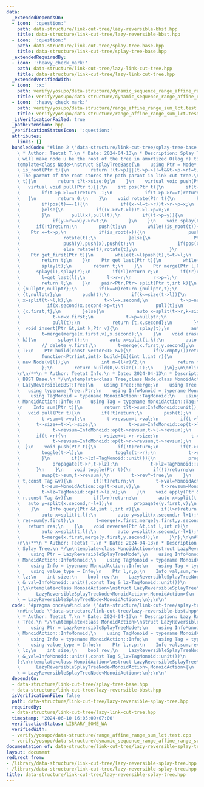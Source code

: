 ```yaml
---
data:
  _extendedDependsOn:
  - icon: ':question:'
    path: data-structure/link-cut-tree/lazy-reversible-bbst.hpp
    title: data-structure/link-cut-tree/lazy-reversible-bbst.hpp
  - icon: ':question:'
    path: data-structure/link-cut-tree/splay-tree-base.hpp
    title: data-structure/link-cut-tree/splay-tree-base.hpp
  _extendedRequiredBy:
  - icon: ':heavy_check_mark:'
    path: data-structure/link-cut-tree/lazy-link-cut-tree.hpp
    title: data-structure/link-cut-tree/lazy-link-cut-tree.hpp
  _extendedVerifiedWith:
  - icon: ':x:'
    path: verify/yosupo/data-structure/dynamic_sequence_range_affine_range_sum.test.cpp
    title: verify/yosupo/data-structure/dynamic_sequence_range_affine_range_sum.test.cpp
  - icon: ':heavy_check_mark:'
    path: verify/yosupo/data-structure/range_affine_range_sum_lct.test.cpp
    title: verify/yosupo/data-structure/range_affine_range_sum_lct.test.cpp
  _isVerificationFailed: true
  _pathExtension: hpp
  _verificationStatusIcon: ':question:'
  attributes:
    links: []
  bundledCode: "#line 2 \"data-structure/link-cut-tree/splay-tree-base.hpp\"\n\n/**\n\
    \ * Author: Teetat T.\n * Date: 2024-04-13\n * Description: Splay Tree. splay(u)\
    \ will make node u be the root of the tree in amortized O(log n) time.\n */\n\n\
    template<class Node>\nstruct SplayTreeBase{\n    using Ptr = Node*;\n    bool\
    \ is_root(Ptr t){\n        return !(t->p)||(t->p->l!=t&&t->p->r!=t);\n    } //\
    \ The parent of the root stores the path parant in link cut tree.\n    int size(Ptr\
    \ t){\n        return t?t->size:0;\n    }\n    virtual void push(Ptr t){};\n \
    \   virtual void pull(Ptr t){};\n    int pos(Ptr t){\n        if(t->p){\n    \
    \        if(t->p->l==t)return -1;\n            if(t->p->r==t)return 1;\n     \
    \   }\n        return 0;\n    }\n    void rotate(Ptr t){\n        Ptr x=t->p,y=x->p;\n\
    \        if(pos(t)==-1){\n            if((x->l=t->r))t->r->p=x;\n            t->r=x,x->p=t;\n\
    \        }else{\n            if((x->r=t->l))t->l->p=x;\n            t->l=x,x->p=t;\n\
    \        }\n        pull(x),pull(t);\n        if((t->p=y)){\n            if(y->l==x)y->l=t;\n\
    \            if(y->r==x)y->r=t;\n        }\n    }\n    void splay(Ptr t){\n  \
    \      if(!t)return;\n        push(t);\n        while(!is_root(t)){\n        \
    \    Ptr x=t->p;\n            if(is_root(x)){\n                push(x),push(t);\n\
    \                rotate(t);\n            }else{\n                Ptr y=x->p;\n\
    \                push(y),push(x),push(t);\n                if(pos(x)==pos(t))rotate(x),rotate(t);\n\
    \                else rotate(t),rotate(t);\n            }\n        }\n    }\n\
    \    Ptr get_first(Ptr t){\n        while(t->l)push(t),t=t->l;\n        splay(t);\n\
    \        return t;\n    }\n    Ptr get_last(Ptr t){\n        while(t->r)push(t),t=t->r;\n\
    \        splay(t);\n        return t;\n    }\n    Ptr merge(Ptr l,Ptr r){\n  \
    \      splay(l),splay(r);\n        if(!l)return r;\n        if(!r)return l;\n\
    \        l=get_last(l);\n        l->r=r;\n        r->p=l;\n        pull(l);\n\
    \        return l;\n    }\n    pair<Ptr,Ptr> split(Ptr t,int k){\n        if(!t)return\
    \ {nullptr,nullptr};\n        if(k==0)return {nullptr,t};\n        if(k==size(t))return\
    \ {t,nullptr};\n        push(t);\n        if(k<=size(t->l)){\n            auto\
    \ x=split(t->l,k);\n            t->l=x.second;\n            t->p=nullptr;\n  \
    \          if(x.second)x.second->p=t;\n            pull(t);\n            return\
    \ {x.first,t};\n        }else{\n            auto x=split(t->r,k-size(t->l)-1);\n\
    \            t->r=x.first;\n            t->p=nullptr;\n            if(x.first)x.first->p=t;\n\
    \            pull(t);\n            return {t,x.second};\n        }\n    }\n  \
    \  void insert(Ptr &t,int k,Ptr v){\n        splay(t);\n        auto x=split(t,k);\n\
    \        t=merge(merge(x.first,v),x.second);\n    }\n    void erase(Ptr &t,int\
    \ k){\n        splay(t);\n        auto x=split(t,k);\n        auto y=split(x.second,1);\n\
    \        // delete y.first;\n        t=merge(x.first,y.second);\n    }\n    template<class\
    \ T>\n    Ptr build(const vector<T> &v){\n        if(v.empty())return nullptr;\n\
    \        function<Ptr(int,int)> build=[&](int l,int r){\n            if(l==r)return\
    \ new Node(v[l]);\n            int m=(l+r)/2;\n            return merge(build(l,m),build(m+1,r));\n\
    \        };\n        return build(0,v.size()-1);\n    }\n};\n\n#line 2 \"data-structure/link-cut-tree/lazy-reversible-bbst.hpp\"\
    \n\n/**\n * Author: Teetat Info.\n * Date: 2024-04-13\n * Description: Lazy Reversible\
    \ BBST Base.\n */\n\ntemplate<class Tree,class Node,class MonoidAction>\nstruct\
    \ LazyReversibleBBST:Tree{\n    using Tree::merge;\n    using Tree::split;\n \
    \   using typename Tree::Ptr;\n    using InfoMonoid = typename MonoidAction::InfoMonoid;\n\
    \    using TagMonoid = typename MonoidAction::TagMonoid;\n    using Info = typename\
    \ MonoidAction::Info;\n    using Tag = typename MonoidAction::Tag;\n\n    LazyReversibleBBST()=default;\n\
    \n    Info sum(Ptr t){\n        return t?t->sum:InfoMonoid::unit();\n    }\n \
    \   void pull(Ptr t){\n        if(!t)return;\n        push(t);\n        t->size=1;\n\
    \        t->sum=t->val;\n        t->revsum=t->val;\n        if(t->l){\n      \
    \      t->size+=t->l->size;\n            t->sum=InfoMonoid::op(t->l->sum,t->sum);\n\
    \            t->revsum=InfoMonoid::op(t->revsum,t->l->revsum);\n        }\n  \
    \      if(t->r){\n            t->size+=t->r->size;\n            t->sum=InfoMonoid::op(t->sum,t->r->sum);\n\
    \            t->revsum=InfoMonoid::op(t->r->revsum,t->revsum);\n        }\n  \
    \  }\n    void push(Ptr t){\n        if(!t)return;\n        if(t->rev){\n    \
    \        toggle(t->l);\n            toggle(t->r);\n            t->rev=false;\n\
    \        }\n        if(t->lz!=TagMonoid::unit()){\n            propagate(t->l,t->lz);\n\
    \            propagate(t->r,t->lz);\n            t->lz=TagMonoid::unit();\n  \
    \      }\n    }\n    void toggle(Ptr t){\n        if(!t)return;\n        swap(t->l,t->r);\n\
    \        swap(t->sum,t->revsum);\n        t->rev^=true;\n    }\n    void propagate(Ptr\
    \ t,const Tag &v){\n        if(!t)return;\n        t->val=MonoidAction::op(t->val,v);\n\
    \        t->sum=MonoidAction::op(t->sum,v);\n        t->revsum=MonoidAction::op(t->revsum,v);\n\
    \        t->lz=TagMonoid::op(t->lz,v);\n    }\n    void apply(Ptr &t,int l,int\
    \ r,const Tag &v){\n        if(l>r)return;\n        auto x=split(t,l);\n     \
    \   auto y=split(x.second,r-l+1);\n        propagate(y.first,v);\n        t=merge(x.first,merge(y.first,y.second));\n\
    \    }\n    Info query(Ptr &t,int l,int r){\n        if(l>r)return InfoMonoid::unit();\n\
    \        auto x=split(t,l);\n        auto y=split(x.second,r-l+1);\n        Info\
    \ res=sum(y.first);\n        t=merge(x.first,merge(y.first,y.second));\n     \
    \   return res;\n    }\n    void reverse(Ptr &t,int l,int r){\n        if(l>r)return;\n\
    \        auto x=split(t,l);\n        auto y=split(x.second,r-l+1);\n        toggle(y.first);\n\
    \        t=merge(x.first,merge(y.first,y.second));\n    }\n};\n\n#line 4 \"data-structure/link-cut-tree/lazy-reversible-splay-tree.hpp\"\
    \n\n/**\n * Author: Teetat T.\n * Date: 2024-04-13\n * Description: Lazy Reversible\
    \ Splay Tree.\n */\n\ntemplate<class MonoidAction>\nstruct LazyReversibleSplayTreeNode{\n\
    \    using Ptr = LazyReversibleSplayTreeNode*;\n    using InfoMonoid = typename\
    \ MonoidAction::InfoMonoid;\n    using TagMonoid = typename MonoidAction::TagMonoid;\n\
    \    using Info = typename MonoidAction::Info;\n    using Tag = typename MonoidAction::Tag;\n\
    \    using value_type = Info;\n    Ptr l,r,p;\n    Info val,sum,revsum;\n    Tag\
    \ lz;\n    int size;\n    bool rev;\n    LazyReversibleSplayTreeNode(const Info\
    \ &_val=InfoMonoid::unit(),const Tag &_lz=TagMonoid::unit())\n        :l(),r(),p(),val(_val),sum(_val),revsum(_val),lz(_lz),size(1),rev(false){}\n\
    };\n\ntemplate<class MonoidAction>\nstruct LazyReversibleSplayTree\n    : LazyReversibleBBST<SplayTreeBase<LazyReversibleSplayTreeNode<MonoidAction>>,\n\
    \      LazyReversibleSplayTreeNode<MonoidAction>,MonoidAction>{\n    using Node\
    \ = LazyReversibleSplayTreeNode<MonoidAction>;\n};\n\n"
  code: "#pragma once\n#include \"data-structure/link-cut-tree/splay-tree-base.hpp\"\
    \n#include \"data-structure/link-cut-tree/lazy-reversible-bbst.hpp\"\n\n/**\n\
    \ * Author: Teetat T.\n * Date: 2024-04-13\n * Description: Lazy Reversible Splay\
    \ Tree.\n */\n\ntemplate<class MonoidAction>\nstruct LazyReversibleSplayTreeNode{\n\
    \    using Ptr = LazyReversibleSplayTreeNode*;\n    using InfoMonoid = typename\
    \ MonoidAction::InfoMonoid;\n    using TagMonoid = typename MonoidAction::TagMonoid;\n\
    \    using Info = typename MonoidAction::Info;\n    using Tag = typename MonoidAction::Tag;\n\
    \    using value_type = Info;\n    Ptr l,r,p;\n    Info val,sum,revsum;\n    Tag\
    \ lz;\n    int size;\n    bool rev;\n    LazyReversibleSplayTreeNode(const Info\
    \ &_val=InfoMonoid::unit(),const Tag &_lz=TagMonoid::unit())\n        :l(),r(),p(),val(_val),sum(_val),revsum(_val),lz(_lz),size(1),rev(false){}\n\
    };\n\ntemplate<class MonoidAction>\nstruct LazyReversibleSplayTree\n    : LazyReversibleBBST<SplayTreeBase<LazyReversibleSplayTreeNode<MonoidAction>>,\n\
    \      LazyReversibleSplayTreeNode<MonoidAction>,MonoidAction>{\n    using Node\
    \ = LazyReversibleSplayTreeNode<MonoidAction>;\n};\n\n"
  dependsOn:
  - data-structure/link-cut-tree/splay-tree-base.hpp
  - data-structure/link-cut-tree/lazy-reversible-bbst.hpp
  isVerificationFile: false
  path: data-structure/link-cut-tree/lazy-reversible-splay-tree.hpp
  requiredBy:
  - data-structure/link-cut-tree/lazy-link-cut-tree.hpp
  timestamp: '2024-06-10 16:05:09+07:00'
  verificationStatus: LIBRARY_SOME_WA
  verifiedWith:
  - verify/yosupo/data-structure/range_affine_range_sum_lct.test.cpp
  - verify/yosupo/data-structure/dynamic_sequence_range_affine_range_sum.test.cpp
documentation_of: data-structure/link-cut-tree/lazy-reversible-splay-tree.hpp
layout: document
redirect_from:
- /library/data-structure/link-cut-tree/lazy-reversible-splay-tree.hpp
- /library/data-structure/link-cut-tree/lazy-reversible-splay-tree.hpp.html
title: data-structure/link-cut-tree/lazy-reversible-splay-tree.hpp
---
```

